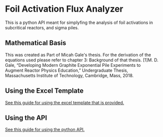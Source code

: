 # Foil Activation Flux Analyzer

This is a python API meant for simplyfing the analysis of foil activations in subcritical reactors, and sigma piles. 

## Mathematical Basis

This was created as Part of Micah Gale's thesis. For the derivation of the equations used please refer to chapter 3: Background of that thesis. 
[1]M. D. Gale, “Developing Modern Graphite Exponential Pile Experiments to Augment Reactor Physics Education,” Undergraduate Thesis, Massachusetts Institute of Technology, Cambridge, Mass, 2018.

## Using the Excel Template

[See this guide for using the excel template that is provided.](excel.md)

## Using the API

[See this guide for using the python API.](api.md)
